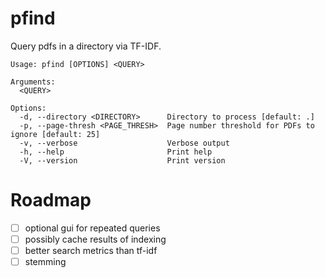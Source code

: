 # pfind

Query pdfs in a directory via TF-IDF.

```console
Usage: pfind [OPTIONS] <QUERY>

Arguments:
  <QUERY>  

Options:
  -d, --directory <DIRECTORY>      Directory to process [default: .]
  -p, --page-thresh <PAGE_THRESH>  Page number threshold for PDFs to ignore [default: 25]
  -v, --verbose                    Verbose output
  -h, --help                       Print help
  -V, --version                    Print version
```

# Roadmap
- [ ] optional gui for repeated queries
- [ ] possibly cache results of indexing
- [ ] better search metrics than tf-idf
- [ ] stemming
